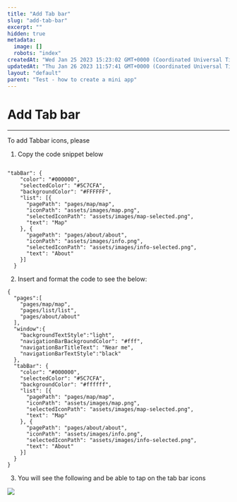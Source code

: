 ```yaml
---
title: "Add Tab bar"
slug: "add-tab-bar"
excerpt: ""
hidden: true
metadata: 
  image: []
  robots: "index"
createdAt: "Wed Jan 25 2023 15:23:02 GMT+0000 (Coordinated Universal Time)"
updatedAt: "Thu Jan 26 2023 11:57:41 GMT+0000 (Coordinated Universal Time)"
layout: "default"
parent: "Test - how to create a mini app"
---
```

# Add Tab bar 
*** 
To add Tabbar icons, please

1. Copy the code snippet below 

```Text app.json

"tabBar": {
    "color": "#000000",
    "selectedColor": "#5C7CFA",
    "backgroundColor": "#FFFFFF",
    "list": [{
      "pagePath": "pages/map/map",
      "iconPath": "assets/images/map.png",
      "selectedIconPath": "assets/images/map-selected.png",
      "text": "Map"
    }, {
      "pagePath": "pages/about/about",
      "iconPath": "assets/images/info.png",
      "selectedIconPath": "assets/images/info-selected.png",
      "text": "About"
    }]
  }
```

2. Insert and format the code to see the below:

```
{
  "pages":[
    "pages/map/map",
    "pages/list/list",
    "pages/about/about"
  ],
  "window":{
    "backgroundTextStyle":"light",
    "navigationBarBackgroundColor": "#fff",
    "navigationBarTitleText": "Near me",
    "navigationBarTextStyle":"black"
  },
  "tabBar": {
    "color": "#000000",
    "selectedColor": "#5C7CFA",
    "backgroundColor": "#ffffff",
    "list": [{
      "pagePath": "pages/map/map",
      "iconPath": "assets/images/map.png",
      "selectedIconPath": "assets/images/map-selected.png",
      "text": "Map"
    }, {
      "pagePath": "pages/about/about",
      "iconPath": "assets/images/info.png",
      "selectedIconPath": "assets/images/info-selected.png",
      "text": "About"
    }]
  }
}
```

3. You will see the following and be able to tap on the tab bar icons 

![](https://files.readme.io/b2eaded-image.png)
